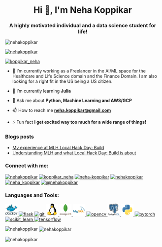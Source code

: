 <h1 align="center">Hi 👋, I'm Neha Koppikar</h1>
<h3 align="center">A highly motivated individual and a data science student for life!</h3>

<p align="left"> <img src="https://komarev.com/ghpvc/?username=nehakoppikar&label=Profile%20views&color=0e75b6&style=flat" alt="nehakoppikar" /> </p>

<p align="left"> <a href="https://github.com/ryo-ma/github-profile-trophy"><img src="https://github-profile-trophy.vercel.app/?username=nehakoppikar" alt="nehakoppikar" /></a> </p>

<p align="left"> <a href="https://twitter.com/koppikar_neha" target="blank"><img src="https://img.shields.io/twitter/follow/koppikar_neha?logo=twitter&style=for-the-badge" alt="koppikar_neha" /></a> </p>

- 🔭 I’m currently working as a Freelancer in the AI/ML space for the Healthcare and Life Science domain and the Finance Domain. I am also looking for a right fit in the US being a US citizen.

- 🌱 I’m currently learning **Julia**

- 💬 Ask me about **Python, Machine Learning and AWS/GCP**

- 📫 How to reach me **neha.koppikar@gmail.com**

- ⚡ Fun fact **I get excited way too much for a wide range of things!**

### Blogs posts
<!-- BLOG-POST-LIST:START -->
- [My experience at MLH Local Hack Day: Build](https://dev.to/nehakoppikar/my-experience-at-mlh-local-hack-day-build-55p7)
- [Understanding MLH and what Local Hack Day: Build is about](https://dev.to/nehakoppikar/understanding-mlh-and-local-hack-day-build-is-about-3f1b)
<!-- BLOG-POST-LIST:END -->

<h3 align="left">Connect with me:</h3>
<p align="left">
<a href="https://dev.to/nehakoppikar" target="blank"><img align="center" src="https://cdn.jsdelivr.net/npm/simple-icons@3.0.1/icons/dev-dot-to.svg" alt="nehakoppikar" height="30" width="40" /></a>
<a href="https://twitter.com/koppikar_neha" target="blank"><img align="center" src="https://cdn.jsdelivr.net/npm/simple-icons@3.0.1/icons/twitter.svg" alt="koppikar_neha" height="30" width="40" /></a>
<a href="https://linkedin.com/in/neha-koppikar" target="blank"><img align="center" src="https://cdn.jsdelivr.net/npm/simple-icons@3.0.1/icons/linkedin.svg" alt="neha-koppikar" height="30" width="40" /></a>
<a href="https://kaggle.com/nehakoppikar" target="blank"><img align="center" src="https://cdn.jsdelivr.net/npm/simple-icons@3.0.1/icons/kaggle.svg" alt="nehakoppikar" height="30" width="40" /></a>
<a href="https://instagram.com/neha_koppikar" target="blank"><img align="center" src="https://cdn.jsdelivr.net/npm/simple-icons@3.0.1/icons/instagram.svg" alt="neha_koppikar" height="30" width="40" /></a>
<a href="https://medium.com/@nehakoppikar" target="blank"><img align="center" src="https://cdn.jsdelivr.net/npm/simple-icons@3.0.1/icons/medium.svg" alt="@nehakoppikar" height="30" width="40" /></a>
</p>

<h3 align="left">Languages and Tools:</h3>
<p align="left"> <a href="https://www.docker.com/" target="_blank"> <img src="https://raw.githubusercontent.com/devicons/devicon/master/icons/docker/docker-original-wordmark.svg" alt="docker" width="40" height="40"/> </a> <a href="https://flask.palletsprojects.com/" target="_blank"> <img src="https://www.vectorlogo.zone/logos/pocoo_flask/pocoo_flask-icon.svg" alt="flask" width="40" height="40"/> </a> <a href="https://git-scm.com/" target="_blank"> <img src="https://www.vectorlogo.zone/logos/git-scm/git-scm-icon.svg" alt="git" width="40" height="40"/> </a> <a href="https://www.linux.org/" target="_blank"> <img src="https://raw.githubusercontent.com/devicons/devicon/master/icons/linux/linux-original.svg" alt="linux" width="40" height="40"/> </a> <a href="https://www.mongodb.com/" target="_blank"> <img src="https://raw.githubusercontent.com/devicons/devicon/master/icons/mongodb/mongodb-original-wordmark.svg" alt="mongodb" width="40" height="40"/> </a> <a href="https://www.mysql.com/" target="_blank"> <img src="https://raw.githubusercontent.com/devicons/devicon/master/icons/mysql/mysql-original-wordmark.svg" alt="mysql" width="40" height="40"/> </a> <a href="https://opencv.org/" target="_blank"> <img src="https://www.vectorlogo.zone/logos/opencv/opencv-icon.svg" alt="opencv" width="40" height="40"/> </a> <a href="https://www.postgresql.org" target="_blank"> <img src="https://raw.githubusercontent.com/devicons/devicon/master/icons/postgresql/postgresql-original-wordmark.svg" alt="postgresql" width="40" height="40"/> </a> <a href="https://www.python.org" target="_blank"> <img src="https://raw.githubusercontent.com/devicons/devicon/master/icons/python/python-original.svg" alt="python" width="40" height="40"/> </a> <a href="https://pytorch.org/" target="_blank"> <img src="https://www.vectorlogo.zone/logos/pytorch/pytorch-icon.svg" alt="pytorch" width="40" height="40"/> </a> <a href="https://scikit-learn.org/" target="_blank"> <img src="https://upload.wikimedia.org/wikipedia/commons/0/05/Scikit_learn_logo_small.svg" alt="scikit_learn" width="40" height="40"/> </a> <a href="https://www.tensorflow.org" target="_blank"> <img src="https://www.vectorlogo.zone/logos/tensorflow/tensorflow-icon.svg" alt="tensorflow" width="40" height="40"/> </a> </p>

<p><img align="left" src="https://github-readme-stats.vercel.app/api/top-langs?username=nehakoppikar&show_icons=true&locale=en&layout=compact" alt="nehakoppikar" /></p>

<p>&nbsp;<img align="center" src="https://github-readme-stats.vercel.app/api?username=nehakoppikar&show_icons=true&locale=en" alt="nehakoppikar" /></p>

<p><img align="center" src="https://github-readme-streak-stats.herokuapp.com/?user=nehakoppikar&" alt="nehakoppikar" /></p>

